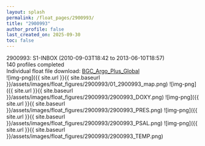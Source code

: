 ```yaml
---
layout: splash
permalink: /float_pages/2900993/
title: "2900993"
author_profile: false
last_created_on: 2025-09-30
toc: false
---
```

 
2900993: S1-INBOX (2010-09-03T18:42 to 2013-06-10T18:57)\
140 profiles completed\
Individual float file download: [BGC_Argo_Plus_Global](https://ftp.soest.hawaii.edu/bgc_argo_plus/Individual_Floats/outliers_removed/2900993_Sprof_processed.nc)\
![img-png]({{ site.url }}{{ site.baseurl }}/assets/images/float_figures/2900993/01_2900993_map.png)
![img-png]({{ site.url }}{{ site.baseurl }}/assets/images/float_figures/2900993/2900993_DOXY.png)
![img-png]({{ site.url }}{{ site.baseurl }}/assets/images/float_figures/2900993/2900993_PRES.png)
![img-png]({{ site.url }}{{ site.baseurl }}/assets/images/float_figures/2900993/2900993_PSAL.png)
![img-png]({{ site.url }}{{ site.baseurl }}/assets/images/float_figures/2900993/2900993_TEMP.png)
